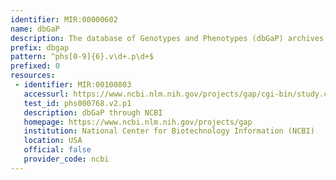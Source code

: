 ```yaml
---
identifier: MIR:00000602
name: dbGaP
description: The database of Genotypes and Phenotypes (dbGaP) archives and distributes the results of studies that have investigated the interaction of genotype and phenotype.
prefix: dbgap
pattern: ^phs[0-9]{6}.v\d+.p\d+$
prefixed: 0
resources:
 - identifier: MIR:00100803
   accessurl: https://www.ncbi.nlm.nih.gov/projects/gap/cgi-bin/study.cgi?study_id=${id}
   test_id: phs000768.v2.p1
   description: dbGaP through NCBI
   homepage: https://www.ncbi.nlm.nih.gov/projects/gap
   institution: National Center for Biotechnology Information (NCBI)
   location: USA
   official: false
   provider_code: ncbi
---
```

